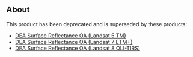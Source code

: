 ## About

This product has been deprecated and is superseded by these products:  
* [DEA Surface Reflectance OA (Landsat 5 TM)](/data/product/dea-surface-reflectance-oa-landsat-5-tm/)
* [DEA Surface Reflectance OA (Landsat 7 ETM+)](/data/product/dea-surface-reflectance-oa-landsat-7-etm/)
* [DEA Surface Reflectance OA (Landsat 8 OLI-TIRS)](/data/product/dea-surface-reflectance-oa-landsat-8-oli-tirs/)

